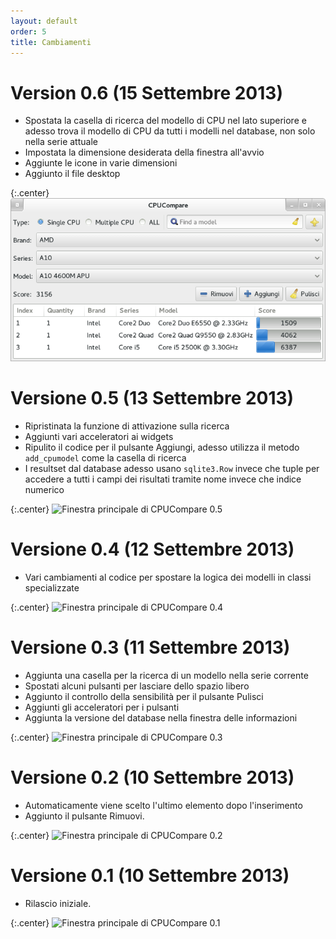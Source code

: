 ```yaml
---
layout: default
order: 5
title: Cambiamenti
---
```

# Version 0.6 (15 Settembre 2013)

* Spostata la casella di ricerca del modello di CPU nel lato superiore e adesso
  trova il modello di CPU da tutti i modelli nel database, non solo nella serie
  attuale
* Impostata la dimensione desiderata della finestra all'avvio
* Aggiunte le icone in varie dimensioni
* Aggiunto il file desktop

{:.center}
![Finestra principale di CPUCompare 0.6](/resources/cpucompare/archive/0.6/italian/main.png)

# Versione 0.5 (13 Settembre 2013)

* Ripristinata la funzione di attivazione sulla ricerca
* Aggiunti vari acceleratori ai widgets
* Ripulito il codice per il pulsante Aggiungi, adesso utilizza il metodo
  ```add_cpumodel``` come la casella di ricerca
* I resultset dal database adesso usano ```sqlite3.Row``` invece che tuple per
  accedere a tutti i campi dei risultati tramite nome invece che indice numerico

{:.center}
![Finestra principale di CPUCompare 0.5](/resources/cpucompare/archive/0.5/italian/main.png)

# Versione 0.4 (12 Settembre 2013)

* Vari cambiamenti al codice per spostare la logica dei modelli in classi
  specializzate

{:.center}
![Finestra principale di CPUCompare 0.4](/resources/cpucompare/archive/0.4/italian/main.png)

# Versione 0.3 (11 Settembre 2013)

* Aggiunta una casella per la ricerca di un modello nella serie corrente
* Spostati alcuni pulsanti per lasciare dello spazio libero
* Aggiunto il controllo della sensibilità per il pulsante Pulisci
* Aggiunti gli acceleratori per i pulsanti
* Aggiunta la versione del database nella finestra delle informazioni

{:.center}
![Finestra principale di CPUCompare 0.3](/resources/cpucompare/archive/0.3/italian/main.png)

# Versione 0.2 (10 Settembre 2013)

* Automaticamente viene scelto l'ultimo elemento dopo l'inserimento
* Aggiunto il pulsante Rimuovi.

{:.center}
![Finestra principale di CPUCompare 0.2](/resources/cpucompare/archive/0.2/italian/main.png)

# Versione 0.1 (10 Settembre 2013)

* Rilascio iniziale.

{:.center}
![Finestra principale di CPUCompare 0.1](/resources/cpucompare/archive/0.1/italian/main.png)
